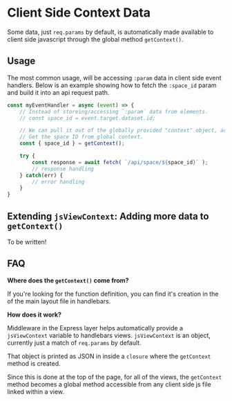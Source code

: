# Client Side Context Data

Some data, just `req.params` by default, is automatically made available to client side javascript through the global method `getContext()`.

## Usage

The most common usage, will be accessing `:param` data in client side event handlers. Below is an example showing how to fetch the `:space_id` param and build it into an api request path.
```js
const myEventHandler = async (event) => {
    // Instead of storeing/accessing `:param` data from elements.
    // const space_id = event.target.dataset.id;

    // We can pull it out of the globally provided "context" object, accessed via `getContext()`.
    // Get the space ID from global context.
    const { space_id } = getContext();

    try {
        const response = await fetch( `/api/space/${space_id}` );
        // response handling
    } catch(err) {
        // error handling
    }
}
```

## Extending `jsViewContext`: Adding more data to `getContext()`

To be written!

## FAQ

**Where does the `getContext()` come from?**

If you're looking for the function definition, you can find it's creation in the <head> of the main layout file in handlebars.

**How does it work?**

Middleware in the Express layer helps automatically provide a `jsViewContext` variable to handlebars views. `jsViewContext` is an object, currently just a match of `req.params` by default.

That object is printed as JSON in inside a `closure` where the `getContext` method is created.

Since this is done at the top of the page, for all of the views, the `getContext` method becomes a global method accessible from any client side js file linked within a view.
